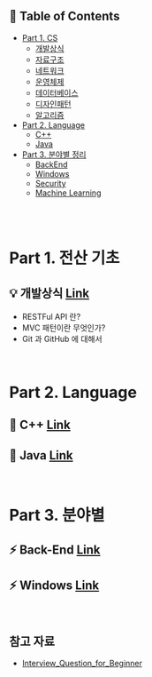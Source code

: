 ## :memo: Table of Contents
- [Part 1. CS](#part-1-전산-기초)
  - [개발상식]()
  - [자료구조]()
  - [네트워크]()
  - [운영체제]()
  - [데이터베이스]()
  - [디자인패턴]()
  - [알고리즘]()
- [Part 2. Language](#part-2-language)
  - [C++]()
  - [Java]()
- [Part 3. 분야별 정리](#part-3-분야별)
  - [BackEnd]()
  - [Windows]()
  - [Security]()
  - [Machine Learning]()


</br>

</br>


# Part 1. 전산 기초

## :bulb: 개발상식 [Link]()
- RESTFul API 란?
- MVC 패턴이란 무엇인가?
- Git 과 GitHub 에 대해서

</br>


# Part 2. Language
## :gem: C++ [Link]()
## :gem: Java [Link]()

</br>

# Part 3. 분야별

## :zap: Back-End [Link]()
## :zap: Windows [Link]()

</br>

## 참고 자료
- [Interview_Question_for_Beginner](https://github.com/JaeYeopHan/Interview_Question_for_Beginner/tree/main)
